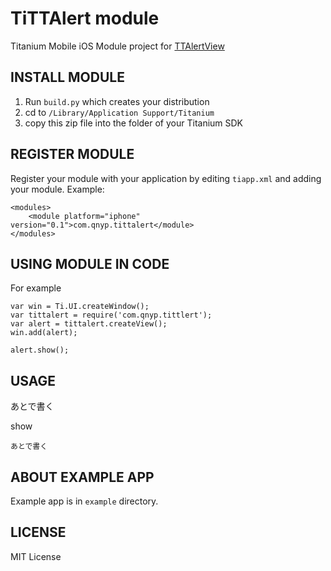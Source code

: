 TiTTAlert module
===========================================
Titanium Mobile iOS Module project for [TTAlertView](https://github.com/twotoasters/TTAlertView)


INSTALL MODULE
--------------------
1. Run `build.py` which creates your distribution
2. cd to `/Library/Application Support/Titanium`
3. copy this zip file into the folder of your Titanium SDK

REGISTER MODULE
---------------------
Register your module with your application by editing `tiapp.xml` and adding your module.
Example:

```
<modules>
	<module platform="iphone" version="0.1">com.qnyp.tittalert</module>
</modules>
```

USING MODULE IN CODE
-------------------------
For example

```
var win = Ti.UI.createWindow();
var tittalert = require('com.qnyp.tittlert');
var alert = tittalert.createView();
win.add(alert);

alert.show();
```

USAGE
-------------------------

あとで書く

show
```
あとで書く
```

ABOUT EXAMPLE APP
-------------------------
Example app is in `example` directory.

LICENSE
-------------------------
MIT License
